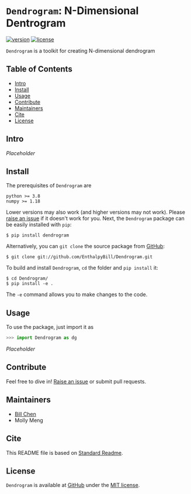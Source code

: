 # `Dendrogram`: N-Dimensional Dentrogram

[![version](https://img.shields.io/badge/version-v0.0-brightgreen.svg?style=flat)](https://github.com/EnthalpyBill/Dentrogram)
[![license](https://img.shields.io/badge/license-MIT-blue.svg?style=flat)](LICENSE)

`Dendrogram` is a toolkit for creating N-dimensional dendrogram 

## Table of Contents

- [Intro](#intro)
- [Install](#install)
- [Usage](#usage)
- [Contribute](#contribute)
- [Maintainers](#maintainers)
- [Cite](#cite)
- [License](#license)

## Intro

*Placeholder*

## Install

The prerequisites of `Dendrogram` are 

```
python >= 3.8
numpy >= 1.18
```

Lower versions may also work (and higher versions may not work). Please [raise an issue](https://github.com/EnthalpyBill/Dendrogram/issues/new) if it doesn't work for you. Next, the `Dendrogram` package can be easily installed with `pip`:
```shell
$ pip install dendrogram
```
Alternatively, you can `git clone` the source package from [GitHub](https://github.com/EnthalpyBill/Dendrogram):
```shell
$ git clone git://github.com/EnthalpyBill/Dendrogram.git
```
To build and install `Dendrogram`, `cd` the folder and `pip install` it:
```shell
$ cd Dendrogram/
$ pip install -e .
```
The `-e` command allows you to make changes to the code.

## Usage

To use the package, just import it as
```python
>>> import Dendrogram as dg
```

*Placeholder*

## Contribute

Feel free to dive in! [Raise an issue](https://github.com/EnthalpyBill/Dendrogram/issues/new) or submit pull requests.

## Maintainers

- [Bill Chen](https://github.com/EnthalpyBill)
- Molly Meng

## Cite

This README file is based on [Standard Readme](https://github.com/RichardLitt/standard-readme).

## License

`Dendrogram` is available at [GitHub](https://github.com/EnthalpyBill/Dendrogram) under the [MIT license](LICENSE).
